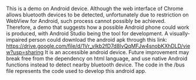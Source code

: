 This is a demo on Android device. 
Although the web interface of Chrome allows bluetooth devices to be detected, unfortunately due to restriction on WebView for Android, such process cannot possibly be achieved.
Therefore, a demo that suggests how a possible Android phone could work is produced, with Android Studio being the tool for development.
A visually-impaired person could download the android apk through this link:
https://drive.google.com/file/d/1Vr_vIkb2fD7d8lvQqMFJw4snobKXhDLD/view?usp=sharing
It is an accessible android device.
Future improvement may break free from the dependency on html language, and use native Android functions instead to detect nearby bluetooth device.
The code in the /bus file represents the code used to develop this android app.
